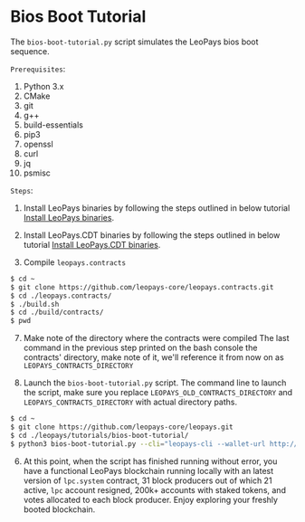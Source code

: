 # Bios Boot Tutorial

The `bios-boot-tutorial.py` script simulates the LeoPays bios boot sequence.

``Prerequisites``:

1. Python 3.x
2. CMake
3. git
4. g++
5. build-essentials
6. pip3
7. openssl
8. curl
9. jq
10. psmisc


``Steps``:

1. Install LeoPays binaries by following the steps outlined in below tutorial
[Install LeoPays binaries](https://github.com/leopays-core/leopays#mac-os-x-brew-install).

2. Install LeoPays.CDT binaries by following the steps outlined in below tutorial
[Install LeoPays.CDT binaries](https://github.com/leopays-core/leopays.cdt#binary-releases).

3. Compile `leopays.contracts`

```bash
$ cd ~
$ git clone https://github.com/leopays-core/leopays.contracts.git
$ cd ./leopays.contracts/
$ ./build.sh
$ cd ./build/contracts/
$ pwd
```

7. Make note of the directory where the contracts were compiled
The last command in the previous step printed on the bash console the contracts' directory, make note of it, we'll reference it from now on as `LEOPAYS_CONTRACTS_DIRECTORY`


8. Launch the `bios-boot-tutorial.py` script. 
The command line to launch the script, make sure you replace `LEOPAYS_OLD_CONTRACTS_DIRECTORY` and `LEOPAYS_CONTRACTS_DIRECTORY` with actual directory paths.

```bash
$ cd ~
$ git clone https://github.com/leopays-core/leopays.git
$ cd ./leopays/tutorials/bios-boot-tutorial/
$ python3 bios-boot-tutorial.py --cli="leopays-cli --wallet-url http://127.0.0.1:6666 " --node=leopays-node --wallet=leopays-wallet --contracts-dir="LEOPAYS_CONTRACTS_DIRECTORY" --old-contracts-dir="LEOPAYS_OLD_CONTRACTS_DIRECTORY" -w -a
```

6. At this point, when the script has finished running without error, you have a functional LeoPays blockchain running locally with an latest version of `lpc.system` contract, 31 block producers out of which 21 active, `lpc` account resigned, 200k+ accounts with staked tokens, and votes allocated to each block producer. Enjoy exploring your freshly booted blockchain.
